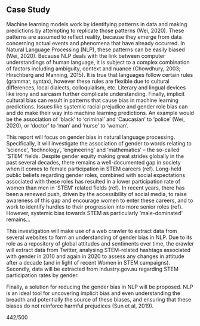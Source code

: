 Case Study
---------------------------------------------------------------------------

Machine learning models work by identifying patterns in data and making predictions by attempting to replicate those patterns (Wei, 2020). These patterns are assumed to reflect reality, because they emerge from data concerning actual events and phenomena that have already occurred. In Natural Language Processing (NLP), these patterns can be easily biased (Wei, 2020). Because NLP deals with the link between computer understandings of human language, it is subject to a complex combination of factors including ambiguity, context and nuance (Chowdhury, 2003; Hirschberg and Manning, 2015). It is true that languages follow certain rules (grammar, syntax), however these rules are flexible due to cultural differences, local dialects, colloquialism, etc. Literary and lingual devices like irony and sarcasm further complicate understanding. Finally, implicit cultural bias can result in patterns that cause bias in machine learning predictions. Issues like systemic racial prejudice and gender role bias can and do make their way into machine learning predictions. An example would be the association of ‘black’ to ‘criminal’ and ‘Caucasian’ to ‘police’ (Wei, 2020), or ‘doctor’ to ‘man’ and ‘nurse’ to ‘woman’.

This report will focus on gender bias in natural language processing. Specifically, it will investigate the association of gender to words relating to ‘science’, ‘technology’, ‘engineering’ and ‘mathematics’ – the so-called ‘STEM’ fields. Despite gender equity making great strides globally in the past several decades, there remains a well-documented gap in society when it comes to female participation in STEM careers (ref). Long-held public beliefs regarding gender roles, combined with social expectations associated with these roles has resulted in a lower participation rate of women than men in ‘STEM’ related fields (ref). In recent years, there has been a renewed push, driven by the accessibility of social media, to raise awareness of this gap and encourage women to enter these careers, and to work to identify hurdles to their progression into more senior roles (ref). However, systemic bias towards STEM as particularly ‘male-dominated’ remains…

This investigation will make use of a web crawler to extract data from several websites to form an understanding of gender bias in NLP. Due to its role as a repository of global attitudes and sentiments over time, the crawler will extract data from Twitter, analysing STEM-related hashtags associated with gender in 2010 and again in 2020 to assess any changes in attitude after a decade (and in light of recent Women in STEM campaigns). Secondly, data will be extracted from industry.gov.au regarding STEM participation rates by gender.

Finally, a solution for reducing the gender bias in NLP will be proposed. NLP is an ideal tool for uncovering implicit bias and even understanding the breadth and potentially the source of these biases, and ensuring that these biases do not reinforce harmful prejudices (Sun et al, 2019).

442/500

